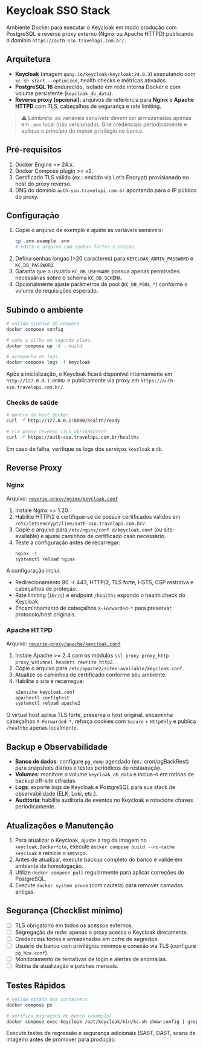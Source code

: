 # Keycloak SSO Stack

Ambiente Docker para executar o Keycloak em modo produção com PostgreSQL e reverse proxy externo (Nginx ou Apache HTTPD) publicando o domínio `https://auth-sso.travelapi.com.br/`.

## Arquitetura

- **Keycloak** (imagem `quay.io/keycloak/keycloak:24.0.3`) executando com `kc.sh start --optimized`, health checks e métricas ativados.
- **PostgreSQL 16** endurecido, isolado em rede interna Docker e com volume persistente (`keycloak_db_data`).
- **Reverse proxy (opcional)**: arquivos de referência para **Nginx** e **Apache HTTPD** com TLS, cabeçalhos de segurança e rate limiting.

> ⚠️ Lembrete: as variáveis sensíveis devem ser armazenadas apenas em `.env` local (não versionado). Gire credenciais periodicamente e aplique o princípio do menor privilégio no banco.

## Pré-requisitos

1. Docker Engine >= 24.x.
2. Docker Compose plugin >= v2.
3. Certificado TLS válido (ex.: emitido via Let’s Encrypt) provisionado no host do proxy reverso.
4. DNS do domínio `auth-sso.travelapi.com.br` apontando para o IP público do proxy.

## Configuração

1. Copie o arquivo de exemplo e ajuste as variáveis sensíveis:
   ```bash
   cp .env.example .env
   # edite o arquivo com senhas fortes e únicas
   ```
2. Defina senhas longas (>20 caracteres) para `KEYCLOAK_ADMIN_PASSWORD` e `KC_DB_PASSWORD`.
3. Garanta que o usuário `KC_DB_USERNAME` possua apenas permissões necessárias sobre o schema `KC_DB_SCHEMA`.
4. Opcionalmente ajuste parâmetros de pool (`KC_DB_POOL_*`) conforme o volume de requisições esperado.

## Subindo o ambiente

```bash
# valida sintaxe do compose
docker compose config

# sobe a pilha em segundo plano
docker compose up -d --build

# acompanha os logs
docker compose logs -f keycloak
```

Após a inicialização, o Keycloak ficará disponível internamente em `http://127.0.0.1:8080/` e publicamente via proxy em `https://auth-sso.travelapi.com.br/`.

### Checks de saúde

```bash
# dentro do host docker
curl -f http://127.0.0.1:8080/health/ready

# via proxy reverso (TLS obrigatório)
curl -f https://auth-sso.travelapi.com.br/healthz
```

Em caso de falha, verifique os logs dos serviços `keycloak` e `db`.

## Reverse Proxy

### Nginx

Arquivo: [`reverse-proxy/nginx/keycloak.conf`](reverse-proxy/nginx/keycloak.conf)

1. Instale Nginx >= 1.20.
2. Habilite HTTP/2 e certifique-se de possuir certificados válidos em `/etc/letsencrypt/live/auth-sso.travelapi.com.br/`.
3. Copie o arquivo para `/etc/nginx/conf.d/keycloak.conf` (ou site-available) e ajuste caminhos de certificado caso necessário.
4. Teste a configuração antes de recarregar:
   ```bash
   nginx -t
   systemctl reload nginx
   ```

A configuração inclui:
- Redirecionamento 80 -> 443, HTTP/2, TLS forte, HSTS, CSP restritiva e cabeçalhos de proteção.
- Rate limiting (`10r/s`) e endpoint `/healthz` expondo o health check do Keycloak.
- Encaminhamento de cabeçalhos `X-Forwarded-*` para preservar protocolo/host originais.

### Apache HTTPD

Arquivo: [`reverse-proxy/apache/keycloak.conf`](reverse-proxy/apache/keycloak.conf)

1. Instale Apache >= 2.4 com os módulos `ssl proxy proxy_http proxy_wstunnel headers rewrite http2`.
2. Copie o arquivo para `/etc/apache2/sites-available/keycloak.conf`.
3. Atualize os caminhos de certificado conforme seu ambiente.
4. Habilite o site e recarregue:
   ```bash
   a2ensite keycloak.conf
   apachectl configtest
   systemctl reload apache2
   ```

O virtual host aplica TLS forte, preserva o host original, encaminha cabeçalhos `X-Forwarded-*`, reforça cookies com `Secure` + `HttpOnly` e publica `/healthz` apenas localmente.

## Backup e Observabilidade

- **Banco de dados**: configure `pg_dump` agendado (ex.: cron/pgBackRest) para snapshots diários e testes periódicos de restauração.
- **Volumes**: monitore o volume `keycloak_db_data` e inclua-o em rotinas de backup off-site cifradas.
- **Logs**: exporte logs de Keycloak e PostgreSQL para sua stack de observabilidade (ELK, Loki, etc.).
- **Auditoria**: habilite auditoria de eventos no Keycloak e rotacione chaves periodicamente.

## Atualizações e Manutenção

1. Para atualizar o Keycloak, ajuste a tag da imagem no `keycloak.Dockerfile`, execute `docker compose build --no-cache keycloak` e reinicie o serviço.
2. Antes de atualizar, execute backup completo do banco e valide em ambiente de homologação.
3. Utilize `docker compose pull` regularmente para aplicar correções do PostgreSQL.
4. Execute `docker system prune` (com cautela) para remover camadas antigas.

## Segurança (Checklist mínimo)

- [ ] TLS obrigatório em todos os acessos externos.
- [ ] Segregação de rede: apenas o proxy acessa o Keycloak diretamente.
- [ ] Credenciais fortes e armazenadas em cofre de segredos.
- [ ] Usuário de banco com privilégios mínimos e conexão via TLS (configure `pg_hba.conf`).
- [ ] Monitoramento de tentativas de login e alertas de anomalias.
- [ ] Rotina de atualização e patches mensais.

## Testes Rápidos

```bash
# valida estado dos containers
docker compose ps

# verifica migrações do banco (exemplo)
docker compose exec keycloak /opt/keycloak/bin/kc.sh show-config | grep db
```

Execute testes de regressão e segurança adicionais (SAST, DAST, scans de imagem) antes de promover para produção.
